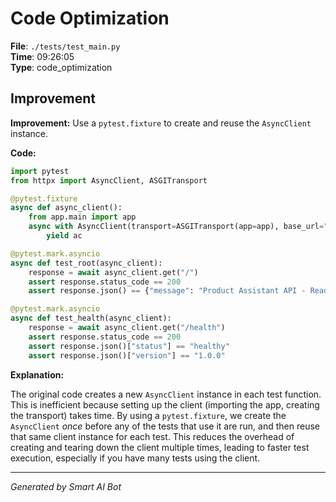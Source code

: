 # Code Optimization

**File**: `./tests/test_main.py`  
**Time**: 09:26:05  
**Type**: code_optimization

## Improvement

**Improvement:**  Use a `pytest.fixture` to create and reuse the `AsyncClient` instance.

**Code:**

```python
import pytest
from httpx import AsyncClient, ASGITransport

@pytest.fixture
async def async_client():
    from app.main import app
    async with AsyncClient(transport=ASGITransport(app=app), base_url="http://test") as ac:
        yield ac

@pytest.mark.asyncio
async def test_root(async_client):
    response = await async_client.get("/")
    assert response.status_code == 200
    assert response.json() == {"message": "Product Assistant API - Ready to help you find products"}

@pytest.mark.asyncio
async def test_health(async_client):
    response = await async_client.get("/health")
    assert response.status_code == 200
    assert response.json()["status"] == "healthy"
    assert response.json()["version"] == "1.0.0"
```

**Explanation:**

The original code creates a new `AsyncClient` instance in each test function.  This is inefficient because setting up the client (importing the app, creating the transport) takes time.  By using a `pytest.fixture`, we create the `AsyncClient` *once* before any of the tests that use it are run, and then reuse that same client instance for each test. This reduces the overhead of creating and tearing down the client multiple times, leading to faster test execution, especially if you have many tests using the client.

---
*Generated by Smart AI Bot*

